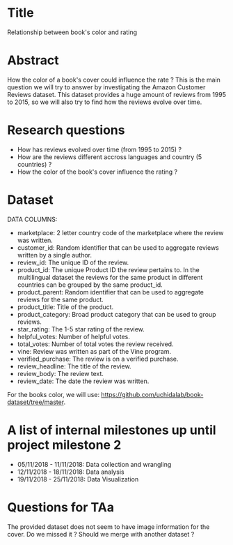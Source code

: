 # Title
Relationship between book's color and rating 

# Abstract
How the color of a book's cover could influence the rate ? This is the main question we will try to answer by investigating the Amazon Customer Reviews dataset. This dataset provides a huge amount of reviews from 1995 to 2015, so we will also try to find how the reviews evolve over time. 

# Research questions
- How has reviews evolved over time (from 1995 to 2015) ?
- How are the reviews different accross languages and country (5 countries) ?
- How the color of the book's cover influence the rating ?

# Dataset
DATA COLUMNS:
- marketplace: 2 letter country code of the marketplace where the review was written.
- customer_id: Random identifier that can be used to aggregate reviews written by a single author.
- review_id: The unique ID of the review.
- product_id: The unique Product ID the review pertains to. In the multilingual dataset the reviews for the same product in different countries can be grouped by the same product_id.
- product_parent: Random identifier that can be used to aggregate reviews for the same product.
- product_title: Title of the product.
- product_category: Broad product category that can be used to group reviews.
- star_rating: The 1-5 star rating of the review.
- helpful_votes: Number of helpful votes.
- total_votes: Number of total votes the review received.
- vine: Review was written as part of the Vine program.
- verified_purchase: The review is on a verified purchase.
- review_headline: The title of the review.
- review_body: The review text.
- review_date: The date the review was written.

For the books color, we will use: https://github.com/uchidalab/book-dataset/tree/master.

# A list of internal milestones up until project milestone 2
- 05/11/2018 - 11/11/2018: Data collection and wrangling
- 12/11/2018 - 18/11/2018: Data analysis
- 19/11/2018 - 25/11/2018: Data Visualization

# Questions for TAa
The provided dataset does not seem to have image information for the cover. Do we missed it ? Should we merge with another dataset ?
